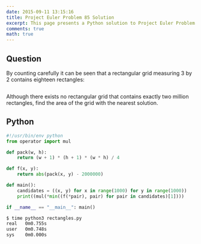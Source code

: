 ```yaml
---
date: 2015-09-11 13:15:16
title: Project Euler Problem 85 Solution
excerpt: This page presents a Python solution to Project Euler Problem 85.
comments: true
math: true
---
```



## Question

<p>By counting carefully it can be seen that a rectangular grid measuring 3 by 2 contains eighteen rectangles:</p>
<div style="text-align:center;">
<img src="http://projecteuler.net/project/images/p085.gif" alt="" />
</div>
<p>Although there exists no rectangular grid that contains exactly two million rectangles, find the area of the grid with the nearest solution.</p>
</html>






## Python

```python
#!/usr/bin/env python
from operator import mul

def pack(w, h):
    return (w + 1) * (h + 1) * (w * h) / 4

def f(x, y):
    return abs(pack(x, y) - 2000000)

def main():
    candidates = ((x, y) for x in range(1000) for y in range(1000))
    print((mul(*min((f(*pair), pair) for pair in candidates)[1])))

if __name__ == "__main__": main()
```


```bash
$ time python3 rectangles.py
real   0m0.755s
user   0m0.748s
sys    0m0.000s
```


